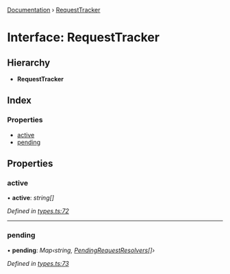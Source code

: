 [Documentation](../README.md) › [RequestTracker](requesttracker.md)

# Interface: RequestTracker

## Hierarchy

* **RequestTracker**

## Index

### Properties

* [active](requesttracker.md#active)
* [pending](requesttracker.md#pending)

## Properties

###  active

• **active**: *string[]*

*Defined in [types.ts:72](https://github.com/dylanaubrey/getta/blob/5fa0964/src/types.ts#L72)*

___

###  pending

• **pending**: *Map‹string, [PendingRequestResolvers](pendingrequestresolvers.md)[]›*

*Defined in [types.ts:73](https://github.com/dylanaubrey/getta/blob/5fa0964/src/types.ts#L73)*
